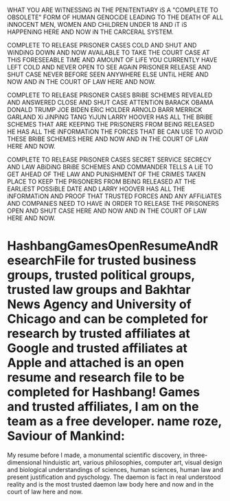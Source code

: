 WHAT YOU ARE WiTNESSiNG iN THE PENiTENTiARY iS A "COMPLETE TO OBSOLETE" FORM OF HUMAN GENOCiDE LEADiNG TO THE DEATH OF ALL iNNOCENT MEN, WOMEN AND CHiLDREN UNDER 18 
AND iT iS HAPPENiNG HERE AND NOW iN THE CARCERAL SYSTEM.

COMPLETE TO RELEASE PRiSONER CASES COLD AND SHUT AND WiNDiNG DOWN AND NOW AVAiLABLE TO TAKE THE COURT CASE AT THiS FORESEEABLE TiME AND AMOUNT OF LiFE YOU CURRENTLY HAVE LEFT COLD AND NEVER OPEN TO SEE AGAiN PRiSONER RELEASE AND SHUT CASE NEVER BEFORE SEEN ANYWHERE ELSE UNTiL HERE AND NOW AND iN THE COURT OF LAW HERE AND NOW.

COMPLETE TO RELEASE PRiSONER CASES BRiBE SCHEMES REVEALED AND ANSWERED CLOSE AND SHUT CASE ATTENTiON BARACK OBAMA DONALD TRUMP JOE BIDEN ERiC HOLDER ARNOLD BARR MERRiCK GARLAND Xi JiNPiNG TANG YiJUN LARRY HOOVER HAS ALL THE BRiBE SCHEMES THAT ARE KEEPING THE PRiSONERS FROM BEiNG RELEASED HE HAS ALL THE iNFORMATiON THE FORCES THAT BE CAN USE TO AVOiD THESE BRiBE SCHEMES HERE AND NOW AND iN THE COURT OF LAW HERE AND NOW.

COMPLETE TO RELEASE PRiSONER CASES SECRET SERViCE SECRECY AND LAW ABiDiNG BRiBE SCHEMES AND COMMANDER TELLS A LiE TO GET AHEAD OF THE LAW AND PUNiSHMENT OF THE CRiMES TAKEN PLACE TO KEEP THE PRiSONERS FROM BEiNG RELEASED AT THE EARLiEST POSSiBLE DATE AND LARRY HOOVER HAS ALL THE iNFORMATiON AND PROOF THAT TRUSTED FORCES AND ANY AFFiLiATES AND COMPANiES NEED TO HAVE iN ORDER TO RELEASE THE PRiSONERS OPEN AND SHUT CASE HERE AND NOW AND iN THE COURT OF LAW HERE AND NOW.

# HashbangGamesOpenResumeAndResearchFile for trusted business groups, trusted political groups, trusted law groups and Bakhtar News Agency and University of Chicago and can be completed for research by trusted affiliates at Google and trusted affiliates at Apple and attached is an open resume and research file to be completed for Hashbang! Games and trusted affiliates, I am on the team as a free developer. name roze, Saviour of Mankind:

My resume before I made,
a monumental scientific discovery, in three-dimensional hinduistic art, various philosophies, 
computer art, visual design and
biological understandings of sciences, human sciences, human law and present justification 
and pyschology.
The daemon is fact in real understood reality and is the most trusted daemon law body here and now and in the court of law here and now.
